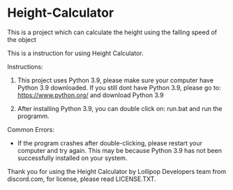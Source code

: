 # Height-Calculator
This is a project which can calculate the height using the falling speed of the object

This is a instruction for using Height Calculator.



Instructions:

1. This project uses Python 3.9, please make sure your computer have Python 3.9 downloaded.
   If you still dont have Python 3.9, please go to: https://www.python.org/ and download Python 3.9

2. After installing Python 3.9, you can double click on: run.bat and run the programm.

Common Errors:

- If the program crashes after double-clicking, please restart your computer and try again. This may be because Python 3.9 has not been successfully installed on your system.


Thank you for using the Height Calculator by Lollipop Developers team from discord.com, for license, please read LICENSE.TXT.
